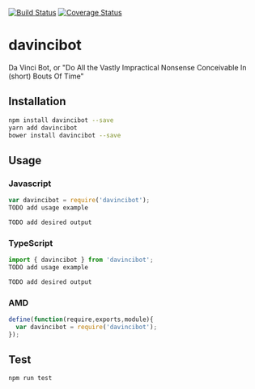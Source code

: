 [![Build Status](https://travis-ci.org/NQNStudios/davincibot.svg?branch=master)](https://travis-ci.org/NQNStudios/davincibot)
[![Coverage Status](https://coveralls.io/repos/github/NQNStudios/davincibot/badge.svg?branch=master)](https://coveralls.io/github/NQNStudios/davincibot?branch=master)

# davincibot
Da Vinci Bot, or "Do All the Vastly Impractical Nonsense Conceivable In (short) Bouts Of Time"

## Installation

```sh
npm install davincibot --save
yarn add davincibot
bower install davincibot --save
```

## Usage

### Javascript

```javascript
var davincibot = require('davincibot');
TODO add usage example
```
```sh
TODO add desired output
```

### TypeScript
```typescript
import { davincibot } from 'davincibot';
TODO add usage example
```
```sh
TODO add desired output
```

### AMD
```javascript
define(function(require,exports,module){
  var davincibot = require('davincibot');
});
```

## Test 
```sh
npm run test
```
